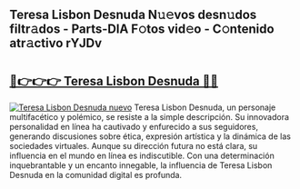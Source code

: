 ## Teresa Lisbon Desnuda N𝚞𝚎vos desn𝚞dos filtr𝚊dos - Parts-DlA F𝚘tos vid𝚎o - C𝚘ntenido atr𝚊ctivo rYJDv

# <h2><a href="http://mbbyli.tromn.icu/?c=Teresa+Lisbon+Desnuda">🔗👉👉👉 Teresa Lisbon Desnuda 🔗🔗</a></h2>

[![Teresa Lisbon Desnuda nuevo](https://i.imgur.com/pEAQMta.gif)](http://mbbyli.tromn.icu/?c=Teresa+Lisbon+Desnuda)
Teresa Lisbon Desnuda, un personaje multifacético y polémico, se resiste a la simple descripción. Su innovadora personalidad en línea ha cautivado y enfurecido a sus seguidores, generando discusiones sobre ética, expresión artística y la dinámica de las sociedades virtuales. Aunque su dirección futura no está clara, su influencia en el mundo en línea es indiscutible. Con una determinación inquebrantable y un encanto innegable, la influencia de Teresa Lisbon Desnuda en la comunidad digital es profunda.
